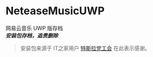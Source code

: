 # NeteaseMusicUWP
网易云音乐 UWP 版存档  
*__安装包存档，追责删除__*
> 安装包来源于 IT之家用户 [特斯拉党工会](http://quan.ithome.com/user/3ac094dcd7c26509) 在此表示感谢。

